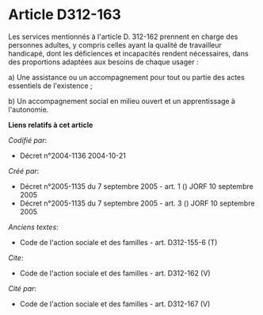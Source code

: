 # Article D312-163

Les services mentionnés à l'article D. 312-162 prennent en charge des personnes adultes, y compris celles ayant la qualité de
travailleur handicapé, dont les déficiences et incapacités rendent nécessaires, dans des proportions adaptées aux besoins de
chaque usager : 

a) Une assistance ou un accompagnement pour tout ou partie des actes essentiels de l'existence ; 

b) Un accompagnement social en milieu ouvert et un apprentissage à l'autonomie.

**Liens relatifs à cet article**

_Codifié par_:

  - Décret n°2004-1136 2004-10-21

_Créé par_:

  - Décret n°2005-1135 du 7 septembre 2005 - art. 1 () JORF 10 septembre 2005
  - Décret n°2005-1135 du 7 septembre 2005 - art. 3 () JORF 10 septembre 2005

_Anciens textes_:

  - Code de l'action sociale et des familles - art. D312-155-6 (T)

_Cite_:

  - Code de l'action sociale et des familles - art. D312-162 (V)

_Cité par_:

  - Code de l'action sociale et des familles - art. D312-167 (V)
